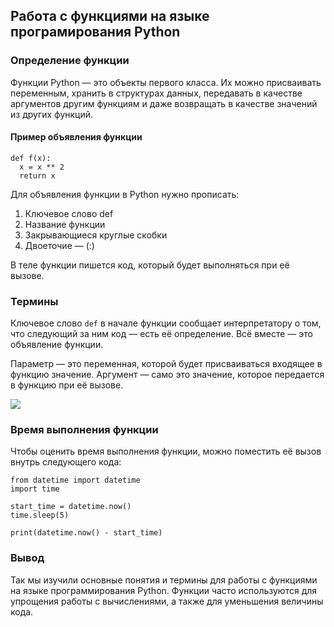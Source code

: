 ## Работа с функциями на языке програмирования Python

### Определение функции

Функции Python — это объекты первого класса. Их можно присваивать переменным, хранить в структурах данных, передавать в качестве аргументов другим функциям и даже возвращать в качестве значений из других функций.

#### Пример объявления функции

```         
def f(x):
  x = x ** 2
  return x
```

Для объявления функции в Python нужно прописать:

1)  Ключевое слово def
2)  Название функции
3)  Закрывающиеся круглые скобки
4)  Двоеточие — (:)

В теле функции пишется код, который будет выполняться при её вызове.

### Термины

Ключевое слово `def` в начале функции сообщает интерпретатору о том, что следующий за ним код — есть её определение. Всё вместе — это объявление функции.

Параметр — это переменная, которой будет присваиваться входящее в функцию значение. Аргумент — само это значение, которое передается в функцию при её вызове.

![](img/1.png)

### Время выполнения функции

Чтобы оценить время выполнения функции, можно поместить её вызов внутрь следующего кода:

```         
from datetime import datetime
import time

start_time = datetime.now()
time.sleep(5)

print(datetime.now() - start_time)
```

### Вывод

Так мы изучили основные понятия и термины для работы с функциями на языке программирования Python. Функции часто используются для упрощения работы с вычислениями, а также для уменьшения величины кода.
